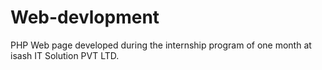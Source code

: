 # Web-devlopment
PHP Web page developed during the internship program of one month at isash IT Solution PVT LTD.
